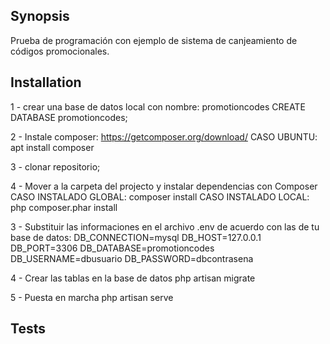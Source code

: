 ## Synopsis

Prueba de programación con ejemplo de sistema de canjeamiento de códigos promocionales.

## Installation

1 - crear una base de datos local con nombre: promotioncodes
    CREATE DATABASE promotioncodes;

2 - Instale composer: https://getcomposer.org/download/
    CASO UBUNTU: apt install composer

3 - clonar repositorio;

4 - Mover a la carpeta del projecto y instalar dependencias con Composer
    CASO INSTALADO GLOBAL: composer install
    CASO INSTALADO LOCAL: php composer.phar install
    
3 - Substituir las informaciones en el archivo .env de acuerdo con las de tu base de datos:
    DB_CONNECTION=mysql
    DB_HOST=127.0.0.1
    DB_PORT=3306
    DB_DATABASE=promotioncodes
    DB_USERNAME=dbusuario
    DB_PASSWORD=dbcontrasena

4 - Crear las tablas en la base de datos
    php artisan migrate

5 - Puesta en marcha
    php artisan serve


## Tests



